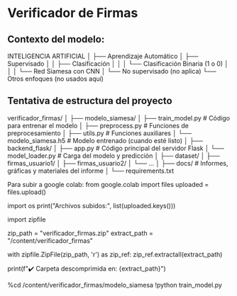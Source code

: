 # Verificador de Firmas

## Contexto del modelo:

INTELIGENCIA ARTIFICIAL
│
├── Aprendizaje Automático
│   ├── Supervisado
│   │   ├── Clasificación
│   │   │   └── Clasificación Binaria (1 o 0)
│   │   │       └── Red Siamesa con CNN
│   └── No supervisado (no aplica)
└── Otros enfoques (no usados aquí)

## Tentativa de estructura del proyecto

verificador_firmas/
│
├── modelo_siamesa/
│   ├── train_model.py           # Código para entrenar el modelo
│   ├── preprocess.py            # Funciones de preprocesamiento
│   ├── utils.py                 # Funciones auxiliares
│   └── modelo_siamesa.h5        # Modelo entrenado (cuando esté listo)
│
├── backend_flask/
│   ├── app.py                   # Código principal del servidor Flask
│   └── model_loader.py          # Carga del modelo y predicción
│
├── dataset/
│   ├── firmas_usuario1/
│   ├── firmas_usuario2/
│   └── ...
│
├── docs/                        # Informes, gráficas y materiales del informe
│
└── requirements.txt

Para subir a google colab:
from google.colab import files
uploaded = files.upload()

import os
print("Archivos subidos:", list(uploaded.keys()))

import zipfile

zip_path = "verificador_firmas.zip"
extract_path = "/content/verificador_firmas"

with zipfile.ZipFile(zip_path, 'r') as zip_ref:
    zip_ref.extractall(extract_path)

print(f"✔️ Carpeta descomprimida en: {extract_path}")

%cd /content/verificador_firmas/modelo_siamesa
!python train_model.py